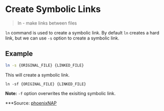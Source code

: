 # Create Symbolic Links

> ln - make links between files

`ln` command is used to create a symbolic link. By default `ln` creates a hard link, but we can use `-s` option to create a symbolic link.

## Example

```bash
ln -s {ORIGINAL_FILE} {LINKED_FILE}
```

This will create a symbolic link.

```
ln -sf {ORIGINAL_FILE} {LINKED_FILE}
```

**Note:** `-f` option overwrites the exisiting symbolic link.

***Source: [phoenixNAP](https://phoenixnap.com/kb/symbolic-link-linux)

